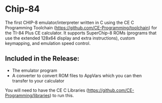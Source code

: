 # Chip-84
The first CHIP-8 emulator/interpreter written in C using the CE C Programming Toolchain (https://github.com/CE-Programming/toolchain) for the TI-84 Plus CE calculator.  It supports SuperChip-8 ROMs (programs that use the extended 128x64 display and extra instructions), custom keymapping, and emulation speed control.

## Included in the Release:
- The emulator program
- A converter to convert ROM files to AppVars which you can then transfer to your calculator

You will need to have the CE C Libraries (https://github.com/CE-Programming/libraries) to run this.
